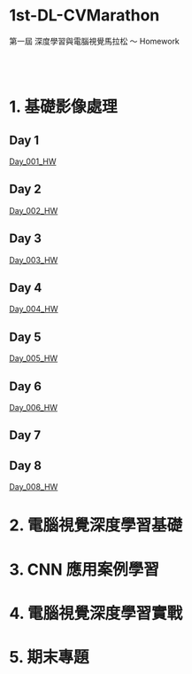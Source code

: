# 1st-DL-CVMarathon

第一屆 深度學習與電腦視覺馬拉松 ～ Homework


</br>
</br>	

# 1. 基礎影像處理

## Day 1
[Day_001_HW](https://github.com/juidasci/1st-DL-CVMarathon/blob/master/homework/Day_001_HW.ipynb)

## Day 2
[Day_002_HW](https://github.com/juidasci/1st-DL-CVMarathon/blob/master/homework/Day_002_HW.ipynb)

## Day 3
[Day_003_HW](https://github.com/juidasci/1st-DL-CVMarathon/blob/master/homework/Day_003_HW.ipynb)

## Day 4
[Day_004_HW](https://github.com/juidasci/1st-DL-CVMarathon/blob/master/homework/Day_004_HW.ipynb)

## Day 5
[Day_005_HW](https://github.com/juidasci/1st-DL-CVMarathon/blob/master/homework/Day_005_HW.ipynb)

## Day 6
[Day_006_HW](https://github.com/juidasci/1st-DL-CVMarathon/blob/master/homework/Day_006_HW.ipynb)

## Day 7

## Day 8
[Day_008_HW](https://github.com/juidasci/1st-DL-CVMarathon/blob/master/homework/Day_008_HW.ipynb)

# 2. 電腦視覺深度學習基礎


# 3. CNN 應用案例學習


# 4. 電腦視覺深度學習實戰


# 5. 期末專題
